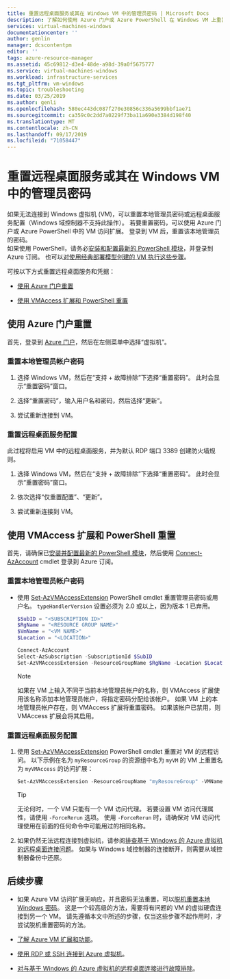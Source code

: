 ```yaml
---
title: 重置远程桌面服务或其在 Windows VM 中的管理员密码 | Microsoft Docs
description: 了解如何使用 Azure 门户或 Azure PowerShell 在 Windows VM 上重置帐户密码或远程桌面服务。
services: virtual-machines-windows
documentationcenter: ''
author: genlin
manager: dcscontentpm
editor: ''
tags: azure-resource-manager
ms.assetid: 45c69812-d3e4-48de-a98d-39a0f5675777
ms.service: virtual-machines-windows
ms.workload: infrastructure-services
ms.tgt_pltfrm: vm-windows
ms.topic: troubleshooting
ms.date: 03/25/2019
ms.author: genli
ms.openlocfilehash: 580ec443dc087f270e30856c336a5699bbf1ae71
ms.sourcegitcommit: ca359c0c2dd7a0229f73ba11a690e3384d198f40
ms.translationtype: MT
ms.contentlocale: zh-CN
ms.lasthandoff: 09/17/2019
ms.locfileid: "71058447"
---
```

# <a name="reset-remote-desktop-services-or-its-administrator-password-in-a-windows-vm"></a>重置远程桌面服务或其在 Windows VM 中的管理员密码
如果无法连接到 Windows 虚拟机 (VM)，可以重置本地管理员密码或远程桌面服务配置（Windows 域控制器不支持此操作）。 若要重置密码，可以使用 Azure 门户或 Azure PowerShell 中的 VM 访问扩展。 登录到 VM 后，重置该本地管理员的密码。  
如果使用 PowerShell，请务必[安装和配置最新的 PowerShell 模块](/powershell/azure/overview)，并登录到 Azure 订阅。 也可以[对使用经典部署模型创建的 VM 执行这些步骤](https://docs.microsoft.com/azure/virtual-machines/windows/classic/reset-rdp)。

可按以下方式重置远程桌面服务和凭据：

- [使用 Azure 门户重置](#reset-by-using-the-azure-portal)

- [使用 VMAccess 扩展和 PowerShell 重置](#reset-by-using-the-vmaccess-extension-and-powershell)

## <a name="reset-by-using-the-azure-portal"></a>使用 Azure 门户重置

首先，登录到 [Azure 门户](https://portal.azure.com)，然后在左侧菜单中选择“虚拟机”。 

### <a name="reset-the-local-administrator-account-password"></a>**重置本地管理员帐户密码**

1. 选择 Windows VM，然后在“支持 + 故障排除”下选择“重置密码”。 此时会显示“重置密码”窗口。

2. 选择“重置密码”，输入用户名和密码，然后选择“更新”。 

3. 尝试重新连接到 VM。

### <a name="reset-the-remote-desktop-services-configuration"></a>**重置远程桌面服务配置**

此过程将启用 VM 中的远程桌面服务，并为默认 RDP 端口 3389 创建防火墙规则。

1. 选择 Windows VM，然后在“支持 + 故障排除”下选择“重置密码”。 此时会显示“重置密码”窗口。 

2. 依次选择“仅重置配置”、“更新”。 

3. 尝试重新连接到 VM。

## <a name="reset-by-using-the-vmaccess-extension-and-powershell"></a>使用 VMAccess 扩展和 PowerShell 重置

首先，请确保已[安装并配置最新的 PowerShell 模块](/powershell/azure/overview)，然后使用 [Connect-AzAccount](https://docs.microsoft.com/powershell/module/az.accounts/connect-azaccount) cmdlet 登录到 Azure 订阅。

### <a name="reset-the-local-administrator-account-password"></a>**重置本地管理员帐户密码**

- 使用 [Set-AzVMAccessExtension](https://docs.microsoft.com/powershell/module/az.compute/set-azvmaccessextension) PowerShell cmdlet 重置管理员密码或用户名。 `typeHandlerVersion` 设置必须为 2.0 或以上，因为版本 1 已弃用。 

    ```powershell
    $SubID = "<SUBSCRIPTION ID>" 
    $RgName = "<RESOURCE GROUP NAME>" 
    $VmName = "<VM NAME>" 
    $Location = "<LOCATION>" 
 
    Connect-AzAccount 
    Select-AzSubscription -SubscriptionId $SubID 
    Set-AzVMAccessExtension -ResourceGroupName $RgName -Location $Location -VMName $VmName -Credential (get-credential) -typeHandlerVersion "2.0" -Name VMAccessAgent 
    ```

    > [!NOTE] 
    > 如果在 VM 上输入不同于当前本地管理员帐户的名称，则 VMAccess 扩展使用该名称添加本地管理员帐户，将指定密码分配给该帐户。 如果 VM 上的本地管理员帐户存在，则 VMAccess 扩展将重置密码。 如果该帐户已禁用，则 VMAccess 扩展会将其启用。

### <a name="reset-the-remote-desktop-services-configuration"></a>**重置远程桌面服务配置**

1. 使用 [Set-AzVMAccessExtension](https://docs.microsoft.com/powershell/module/az.compute/set-azvmaccessextension) PowerShell cmdlet 重置对 VM 的远程访问。 以下示例在名为 `myResourceGroup` 的资源组中名为 `myVM` 的 VM 上重置名为 `myVMAccess` 的访问扩展：

    ```powershell
    Set-AzVMAccessExtension -ResourceGroupName "myResoureGroup" -VMName "myVM" -Name "myVMAccess" -Location WestUS -typeHandlerVersion "2.0" -ForceRerun
    ```

    > [!TIP]
    > 无论何时，一个 VM 只能有一个 VM 访问代理。 若要设置 VM 访问代理属性，请使用 `-ForceRerun` 选项。 使用 `-ForceRerun` 时，请确保对 VM 访问代理使用在前面的任何命令中可能用过的相同名称。

1. 如果仍然无法远程连接到虚拟机，请参阅[排查基于 Windows 的 Azure 虚拟机的远程桌面连接问题](troubleshoot-rdp-connection.md?toc=%2fazure%2fvirtual-machines%2fwindows%2ftoc.json)。 如果与 Windows 域控制器的连接断开，则需要从域控制器备份中还原。

## <a name="next-steps"></a>后续步骤

- 如果 Azure VM 访问扩展无响应，并且密码无法重置，可以[脱机重置本地 Windows 密码](reset-local-password-without-agent.md?toc=%2fazure%2fvirtual-machines%2fwindows%2ftoc.json)。 这是一个较高级的方法，需要将有问题的 VM 的虚拟硬盘连接到另一个 VM。 请先遵循本文中所述的步骤，仅当这些步骤不起作用时，才尝试脱机重置密码的方法。

- [了解 Azure VM 扩展和功能](../extensions/features-windows.md?toc=%2fazure%2fvirtual-machines%2fwindows%2ftoc.json)。

- [使用 RDP 或 SSH 连接到 Azure 虚拟机](https://msdn.microsoft.com/library/azure/dn535788.aspx)。

- [对与基于 Windows 的 Azure 虚拟机的远程桌面连接进行故障排除](troubleshoot-rdp-connection.md?toc=%2fazure%2fvirtual-machines%2fwindows%2ftoc.json)。


